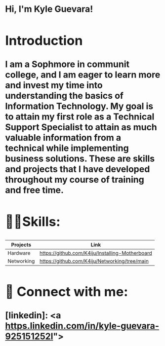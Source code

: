 <h1>Hi, I'm Kyle Guevara! <h/1>

<h2>Introduction</h2>

<b>I am a Sophmore in communit college, and I am eager to learn more and invest my time into understanding the basics of Information Technology. My goal is to attain my first role as a Technical Support Specialist to attain as much valuable information from a technical while implementing business solutions. These are skills and projects that I have developed throughout my course of training and free time.</b>

<h2>👨‍💻Skills:</h2>

|Projects          | Link |
|------------------|------------------|
|Hardware  | https://github.com/K4iju/Installing-Motherboard                                                                               
| Networking  | https://github.com/K4iju/Networking/tree/main|




<h2> 🤳 Connect with me:</h2>

[linkedin]: <a [https.linkedin.com/in/kyle-guevara-925151252l](https://www.linkedin.com/in/kyle-guevara-925151252/)"></a>

